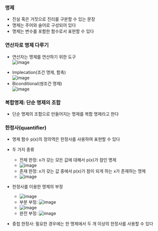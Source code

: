 ### 명제

- 진실 혹은 거짓으로 진리를 구분할 수 있는 문장
- 명제는 주어와 술어로 구성되어 있다
- 명제는 변수를 포함한 함수로서 표현할 수 있다

### 연산자로 명제 다루기

- 연산자는 명제를 연산하기 위한 도구   
![image](https://user-images.githubusercontent.com/28378553/124710841-4a247d00-df38-11eb-9d6c-f832cf43fe63.png)   
+ Implecation(조건 명제, 함축)   
![image](https://user-images.githubusercontent.com/28378553/124711362-f1091900-df38-11eb-89bd-3b9d99ce9960.png)
+ Biconditional(쌍조건 명제)    
![image](https://user-images.githubusercontent.com/28378553/124720289-f5d2ca80-df42-11eb-90cf-da4123dc80d6.png)


### 복합명제: 단순 명제의 조합
- 단순 명제의 조합으로 만들어지는 명제를 복합 명제라고 한다

### 한정사(quantifier)
- 명제 함수 p(x)의 정의역은 한정사를 사용하여 표현할 수 있다
- 두 가지 종류
  + 전체 한정: x가 갖는 모든 값에 대해서 p(x)가 참인 명제
  + ![image](https://user-images.githubusercontent.com/28378553/124720952-a345de00-df43-11eb-90d5-8306e30583d5.png)
  + 존재 한정: x가 갖는 값 중에서 p(x)가 참이 되게 하는 x가 존재하는 명제
  + ![image](https://user-images.githubusercontent.com/28378553/124721181-d7210380-df43-11eb-9bb0-87ae9972a093.png)

- 한정사를 이용한 명제의 부정
  + ![image](https://user-images.githubusercontent.com/28378553/124720952-a345de00-df43-11eb-90d5-8306e30583d5.png)
  + 부분 부정: ![image](https://user-images.githubusercontent.com/28378553/124721855-70501a00-df44-11eb-9cf1-64cb502db779.png)
  + ![image](https://user-images.githubusercontent.com/28378553/124721181-d7210380-df43-11eb-9bb0-87ae9972a093.png)
  + 완전 부정: ![image](https://user-images.githubusercontent.com/28378553/124721974-91186f80-df44-11eb-94d6-021164139b24.png)

- 중첩 한정사: 필요한 경우에는 한 명제에서 두 개 이상의 한정사를 사용할 수 있다
